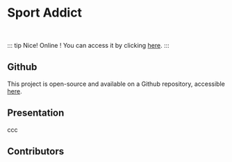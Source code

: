 <script setup>
import { VPTeamMembers } from 'vitepress/theme'

const additionalsMembers = []

const members = [
	...additionalsMembers,
  {
		avatar: "https://github.com/AlxisHenry.png",
		name: "Alexis Henry",
		title: "Contributor",
		links: [
			{ icon: "github", link: "https://github.com/Alxishenry" },
			{
				icon: "linkedin",
				link: "https://www.linkedin.com/in/alexishenry03",
			},
  	],
  },
];

</script>

# Sport Addict <Badge type="warning" text="v1.0.0" />

<br>

::: tip Nice!
Online ! You can access it by clicking [here](https://alxishenry.github.io/sport-addict/).
:::

## Github

This project is open-source and available on a Github repository, accessible [here](https://github.com/AlxisHenry/sport-addict). 

## Presentation

ccc

## Contributors

<VPTeamMembers size="medium" :members="members" />
